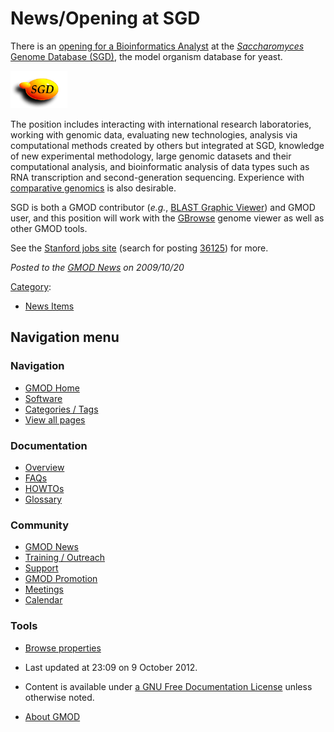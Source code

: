 



<span id="top"></span>




# <span dir="auto">News/Opening at SGD</span>









There is an <a
href="http://recruit.trovix.com/jobhostmaster/jobhost/ViewJobPostDetails.do?action=viewDetails&amp;accountId=de85ad313f8598db1c42b567a3df24a00497ba22&amp;jobId=36125"
class="external text" rel="nofollow">opening for a Bioinformatics
Analyst</a> at the
<a href="http://yeastgenome.org" class="external text"
rel="nofollow"><em>Saccharomyces</em> Genome Database (SGD)</a>, the
model organism database for yeast.



<a href="http://yeastgenome.org" rel="nofollow"
title="Bioinformatics Analyst at SGD"><img
src="https://raw.githubusercontent.com/GMOD/gmod.github.io/main/mediawiki/images/8/8f/SGD-t.gif" width="91" height="60"
alt="Bioinformatics Analyst at SGD" /></a>



The position includes interacting with international research
laboratories, working with genomic data, evaluating new technologies,
analysis via computational methods created by others but integrated at
SGD, knowledge of new experimental methodology, large genomic datasets
and their computational analysis, and bioinformatic analysis of data
types such as RNA transcription and second-generation sequencing.
Experience with [comparative
genomics](../Comparative_Genomics "Comparative Genomics") is also
desirable.

SGD is both a GMOD contributor (*e.g.*, [BLAST Graphic
Viewer](../BLAST_Graphic_Viewer.1 "BLAST Graphic Viewer")) and GMOD
user, and this position will work with the
[GBrowse](../GBrowse.1 "GBrowse") genome viewer as well as other GMOD
tools.

See the <a href="http://jobs.stanford.edu" class="external text"
rel="nofollow">Stanford jobs site</a> (search for posting <a
href="http://recruit.trovix.com/jobhostmaster/jobhost/ViewJobPostDetails.do?action=viewDetails&amp;accountId=de85ad313f8598db1c42b567a3df24a00497ba22&amp;jobId=36125"
class="external text" rel="nofollow">36125</a>) for more.

  



*Posted to the [GMOD News](../GMOD_News "GMOD News") on 2009/10/20*






[Category](../Special%3ACategories "Special%3ACategories"):

- [News Items](../Category%3ANews_Items "Category%3ANews Items")






## Navigation menu







<a href="../Main_Page"
style="background-image: url(../../images/GMOD-cogs.png);"
title="Visit the main page"></a>


### Navigation



- <span id="n-GMOD-Home">[GMOD Home](../Main_Page)</span>
- <span id="n-Software">[Software](../GMOD_Components)</span>
- <span id="n-Categories-.2F-Tags">[Categories /
  Tags](../Categories)</span>
- <span id="n-View-all-pages">[View all
  pages](../Special:AllPages)</span>




### Documentation



- <span id="n-Overview">[Overview](../Overview)</span>
- <span id="n-FAQs">[FAQs](../Category%3AFAQ)</span>
- <span id="n-HOWTOs">[HOWTOs](../Category%3AHOWTO)</span>
- <span id="n-Glossary">[Glossary](../Glossary)</span>




### Community



- <span id="n-GMOD-News">[GMOD News](../GMOD_News)</span>
- <span id="n-Training-.2F-Outreach">[Training /
  Outreach](../Training_and_Outreach)</span>
- <span id="n-Support">[Support](../Support)</span>
- <span id="n-GMOD-Promotion">[GMOD Promotion](../GMOD_Promotion)</span>
- <span id="n-Meetings">[Meetings](../Meetings)</span>
- <span id="n-Calendar">[Calendar](../Calendar)</span>




### Tools

- <span id="t-smwbrowselink"><a href="../Special%3ABrowse/News-2FOpening_at_SGD"
  rel="smw-browse">Browse properties</a></span>



- <span id="footer-info-lastmod">Last updated at 23:09 on 9 October
  2012.</span>
<!-- - <span id="footer-info-viewcount">5,755 page views.</span> -->
- <span id="footer-info-copyright">Content is available under
  <a href="http://www.gnu.org/licenses/fdl-1.3.html" class="external"
  rel="nofollow">a GNU Free Documentation License</a> unless otherwise
  noted.</span>

<!-- -->

- <span id="footer-places-about">[About
  GMOD](../GMOD%3AAbout "GMOD%3AAbout")</span>

<!-- -->




